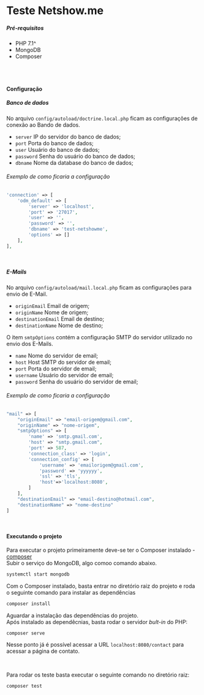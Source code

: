 # Teste Netshow.me

##### __Pré-requisitos__  
- PHP 7.1^
- MongoDB
- Composer

<br>
<br>

#### __Configuração__ 


##### __Banco de dados__  

No arquivo ``config/autoload/doctrine.local.php`` ficam as configurações de conexão ao Bando de dados.  
- ``server`` IP do servidor do banco de dados;
- ``port`` Porta do banco de dados;
- ``user`` Usuário do banco de dados;
- ``password`` Senha do usuário do banco de dados;
- ``dbname`` Nome da database do banco de dados;

###### Exemplo de como ficaria a configuração  
```php
'connection' => [
    'odm_default' => [
        'server' => 'localhost',
        'port' => '27017',
        'user' => '',
        'password' => '',
        'dbname' => 'test-netshowme',
        'options' => []
    ],
],
```

<br>

##### __E-Mails__  

No arquivo ``config/autoload/mail.local.php`` ficam as configurações para envio de E-Mail.  

- ``originEmail`` Email de origem;
- ``originName`` Nome de origem;
- ``destinationEmail`` Email de destino;
- ``destinationName`` Nome de destino;

O item ``smtpOptions`` contém a configuração SMTP do servidor utilizado no envio dos E-Mails.
- ``name`` Nome do servidor de email;
- ``host`` Host SMTP do servidor de email;
- ``port`` Porta do servidor de email;
- ``username`` Usuário do servidor de email;
- ``password`` Senha do usuário do servidor de email;


###### Exemplo de como ficaria a configuração  

```php
"mail" => [
    "originEmail" => "email-origem@gmail.com",
    "originName" => "nome-origem",
    "smtpOptions" => [
        'name' => 'smtp.gmail.com',
        'host' => "smtp.gmail.com",
        'port' => 587,
        'connection_class' => 'login',
        'connection_config' => [
            'username' => 'emailorigem@gmail.com',
            'password' => 'yyyyyy',
            'ssl' => 'tls',
            'host'=>'localhost:8080',
        ]
    ],
    "destinationEmail" => "email-destino@hotmail.com",
    "destinationName" => "nome-destino"
]
```

<br>

#### __Executando o projeto__
Para executar o projeto primeiramente deve-se ter o Composer instalado - [composer](https://getcomposer.org)  
Subir o serviço do MongoDB, algo comoo comando abaixo.  
```bash
systemctl start mongodb
```

Com o Composer instalado, basta entrar no diretório raiz do projeto e roda o seguinte comando para instalar as dependências

```bash
composer install
```


Aguardar a instalação das dependências do projeto.  
Após instalado as dependêcnias, basta rodar o servidor *bult-in* do PHP:


```bash
composer serve
```


Nesse ponto já é possível acessar a URL ``localhost:8080/contact`` para  
acessar a página de contato.  


<br>


Para rodar os teste basta executar o seguinte comando no diretório raiz:
```bash
composer test
```